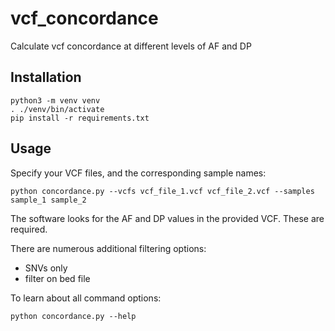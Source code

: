 # vcf_concordance

Calculate vcf concordance at different levels of AF and DP

## Installation
```
python3 -m venv venv
. ./venv/bin/activate
pip install -r requirements.txt
```

## Usage
Specify your VCF files, and the corresponding sample names:
```
python concordance.py --vcfs vcf_file_1.vcf vcf_file_2.vcf --samples sample_1 sample_2 
```

The software looks for the AF and DP values in the provided VCF. These are required.

There are numerous additional filtering options:
* SNVs only
* filter on bed file

To learn about all command options:
```
python concordance.py --help
```
